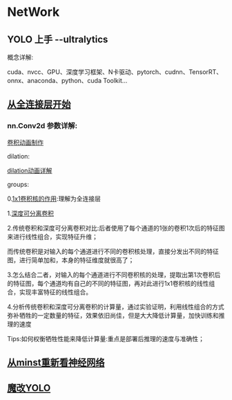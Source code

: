 # NetWork
## YOLO 上手 --ultralytics

概念详解:

cuda、nvcc、GPU、深度学习框架、N卡驱动、pytorch、cudnn、TensorRT、onnx、anaconda、python、cuda Toolkit...


## [从全连接层开始](https://www.bilibili.com/video/BV1hE411t7RN)

### nn.Conv2d 参数详解:
[卷积动画制作](https://github.com/vdumoulin/conv_arithmetic)

dilation:

[​​dilation动画详解](https://blog.csdn.net/weixin_42363544/article/details/123920699)

groups:

0.[1x1卷积核的作用](https://zhuanlan.zhihu.com/p/40050371):理解为全连接层

1.[深度可分离卷积](https://blog.csdn.net/m0_37605642/article/details/134174749)

2.传统卷积和深度可分离卷积对比:后者使用了每个通道的1张的卷积1次后的特征图来进行线性组合，实现特征升维；

  而传统卷积是对输入的每个通道进行不同的卷积核处理，直接分发出不同的特征图，进行简单加和，本身的特征维度就很高了；

3.怎么结合二者，对输入的每个通道进行不同卷积核的处理，提取出第1次卷积后的特征图，每个通道均有自己的不同的特征图，再对此进行1x1卷积核的线性组合，实现丰富特征的线性组合。

4.分析传统卷积和深度可分离卷积的计算量，通过实验证明，利用线性组合的方式弥补牺牲的一定数量的特征，效果依旧尚佳，但是大大降低计算量，加快训练和推理的速度

Tips:如何权衡牺牲性能来降低计算量:重点是部署后推理的速度与准确性；

## [从minst重新看神经网络](https://github.com/Functionhx/NetWork/blob/master/0minst.py)

## [魔改YOLO](https://blog.csdn.net/m0_67647321/article/details/143481224"点击访问付费专栏")

